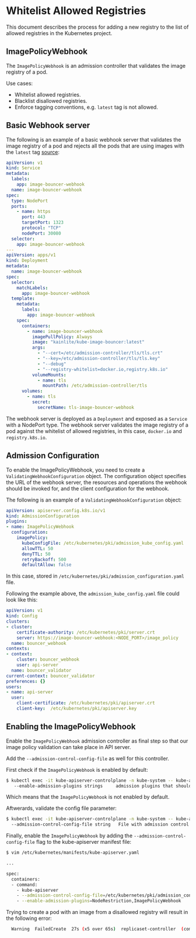 # Whitelist Allowed Registries

This document describes the process for adding a new registry to the list of allowed registries in the Kubernetes project.

## ImagePolicyWebhook

The `ImagePolicyWebhook` is an admission controller that validates the image registry of a pod. 

Use cases:
- Whitelist allowed registries.
- Blacklist disallowed registries.
- Enforce tagging conventions, e.g. `latest` tag is not allowed.

## Basic Webhook server

The following is an example of a basic webhook server that validates the image registry of a pod and rejects all the pods that are using images with the `latest` tag [source](https://github.com/kainlite/kube-image-bouncer):

```yaml
apiVersion: v1
kind: Service
metadata:
  labels:
    app: image-bouncer-webhook
  name: image-bouncer-webhook
spec:
  type: NodePort
  ports:
    - name: https
      port: 443
      targetPort: 1323
      protocol: "TCP"
      nodePort: 30080
  selector:
    app: image-bouncer-webhook
---
apiVersion: apps/v1
kind: Deployment
metadata:
  name: image-bouncer-webhook
spec:
  selector:
    matchLabels:
      app: image-bouncer-webhook
  template:
    metadata:
      labels:
        app: image-bouncer-webhook
    spec:
      containers:
        - name: image-bouncer-webhook
          imagePullPolicy: Always
          image: "kainlite/kube-image-bouncer:latest"
          args:
            - "--cert=/etc/admission-controller/tls/tls.crt"
            - "--key=/etc/admission-controller/tls/tls.key"
            - "--debug"
            - "--registry-whitelist=docker.io,registry.k8s.io"
          volumeMounts:
            - name: tls
              mountPath: /etc/admission-controller/tls
      volumes:
        - name: tls
          secret:
            secretName: tls-image-bouncer-webhook
```

The webhook server is deployed as a `Deployment` and exposed as a `Service` with a NodePort type. The webhook server validates the image registry of a pod against the whitelist of allowed registries, in this case, `docker.io` and `registry.k8s.io`.

## Admission Configuration

To enable the ImagePolicyWebhook, you need to create a `ValidatingWebhookConfiguration` object. The configuration object specifies the URL of the webhook server, the resources and operations the webhook should be invoked for, and the client configuration for the webhook.

The following is an example of a `ValidatingWebhookConfiguration` object:

```yaml
apiVersion: apiserver.config.k8s.io/v1
kind: AdmissionConfiguration
plugins:
- name: ImagePolicyWebhook
  configuration:
    imagePolicy:
      kubeConfigFile: /etc/kubernetes/pki/admission_kube_config.yaml
      allowTTL: 50
      denyTTL: 50
      retryBackoff: 500
      defaultAllow: false
```

In this case, stored in `/etc/kubernetes/pki/admission_configuration.yaml` file.


Following the example above, the `admission_kube_config.yaml` file could look like this:

```yaml
apiVersion: v1
kind: Config
clusters:
- cluster:
    certificate-authority: /etc/kubernetes/pki/server.crt
    server: https://image-bouncer-webhook:<NODE_PORT>/image_policy
  name: bouncer_webhook
contexts:
- context:
    cluster: bouncer_webhook
    user: api-server
  name: bouncer_validator
current-context: bouncer_validator
preferences: {}
users:
- name: api-server
  user:
    client-certificate: /etc/kubernetes/pki/apiserver.crt
    client-key:  /etc/kubernetes/pki/apiserver.key
```


## Enabling the ImagePolicyWebhook

Enable the `ImagePolicyWebhook` admission controller as final step so that our image policy validation can take place in API server.

Add the `--admission-control-config-file` as well for this controller.


First check if the `ImagePolicyWebhook` is enabled by default:

```bash
$ kubectl exec -it kube-apiserver-controlplane -n kube-system -- kube-apiserver -h | grep 'ImagePolicyWebhook'
   --enable-admission-plugins strings     admission plugins that should be enabled in addition to default enabled ones (NamespaceLifecycle, ...). Comma-delimited list of admission plugins: AlwaysAdmit, ... ImagePolicyWebhook, ...
```

Which means that the `ImagePolicyWebhook` is not enabled by default.

Aftwerards, validate the config file parameter:

```bash
$ kubectl exec -it kube-apiserver-controlplane -n kube-system -- kube-apiserver -h | grep 'admission-control-config-file'
  --admission-control-config-file string   File with admission control configuration.
```

Finally, enable the `ImagePolicyWebhook` by adding the `--admission-control-config-file` flag to the kube-apiserver manifest file:

```bash
$ vim /etc/kubernetes/manifests/kube-apiserver.yaml

...

spec:
  containers:
  - command:
    - kube-apiserver
    - --admission-control-config-file=/etc/kubernetes/pki/admission_configuration.yaml
    - --enable-admission-plugins=NodeRestriction,ImagePolicyWebhook
```

Trying to create a pod with an image from a disallowed registry will result in the following error:

```bash
  Warning  FailedCreate  27s (x5 over 65s)  replicaset-controller  (combined from similar events): Error creating: pods "nginx-latest-2jjg8" is forbidden: image policy webhook backend denied one or more images: Images using latest tag are not allowed
```